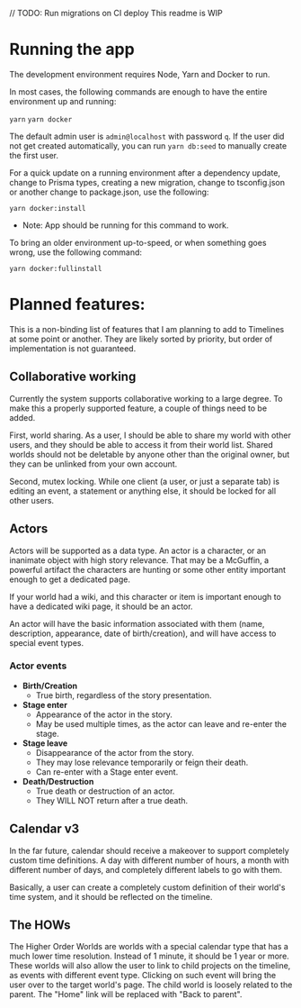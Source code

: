 // TODO: Run migrations on CI deploy
This readme is WIP

# Running the app

The development environment requires Node, Yarn and Docker to run.

In most cases, the following commands are enough to have the entire environment up and running:

`yarn`
`yarn docker`

The default admin user is `admin@localhost` with password `q`. If the user did not get created automatically, you can run `yarn db:seed` to manually create the first user.

For a quick update on a running environment after a dependency update, change to Prisma types, creating a new migration, change to tsconfig.json or another change to package.json, use the following:

`yarn docker:install`

- Note: App should be running for this command to work.

To bring an older environment up-to-speed, or when something goes wrong, use the following command:

`yarn docker:fullinstall`

# Planned features:

This is a non-binding list of features that I am planning to add to Timelines at some point or another. They are likely sorted by priority, but order of implementation is not guaranteed.

## Collaborative working

Currently the system supports collaborative working to a large degree. To make this a properly supported feature, a couple of things need to be added.

First, world sharing. As a user, I should be able to share my world with other users, and they should be able to access it from their world list. Shared worlds should not be deletable by anyone other than the original owner, but they can be unlinked from your own account.

Second, mutex locking. While one client (a user, or just a separate tab) is editing an event, a statement or anything else, it should be locked for all other users.

## Actors

Actors will be supported as a data type. An actor is a character, or an inanimate object with high story relevance. That may be a McGuffin, a powerful artifact the characters are hunting or some other entity important enough to get a dedicated page.

If your world had a wiki, and this character or item is important enough to have a dedicated wiki page, it should be an actor.

An actor will have the basic information associated with them (name, description, appearance, date of birth/creation), and will have access to special event types.

### Actor events
* **Birth/Creation**
  * True birth, regardless of the story presentation.
* **Stage enter**
  * Appearance of the actor in the story.
  * May be used multiple times, as the actor can leave and re-enter the stage.
* **Stage leave**
  * Disappearance of the actor from the story.
  * They may lose relevance temporarily or feign their death.
  * Can re-enter with a Stage enter event.
* **Death/Destruction**
  * True death or destruction of an actor.
  * They WILL NOT return after a true death.

## Calendar v3

In the far future, calendar should receive a makeover to support completely custom time definitions. A day with different number of hours, a month with different number of days, and completely different labels to go with them.

Basically, a user can create a completely custom definition of their world's time system, and it should be reflected on the timeline.

## The HOWs

The Higher Order Worlds are worlds with a special calendar type that has a much lower time resolution. Instead of 1 minute, it should be 1 year or more. These worlds will also allow the user to link to child projects on the timeline, as events with different event type. Clicking on such event will bring the user over to the target world's page.
The child world is loosely related to the parent. The "Home" link will be replaced with "Back to parent".
